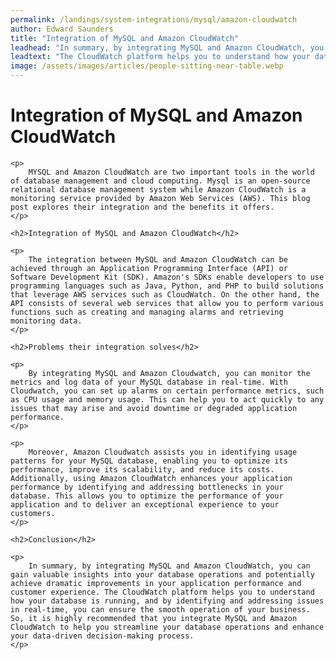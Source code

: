 ```yaml
---
permalink: /landings/system-integrations/mysql/amazon-cloudwatch
author: Edward Saunders
title: "Integration of MySQL and Amazon CloudWatch"
leadhead: "In summary, by integrating MySQL and Amazon CloudWatch, you can gain valuable insights into your database operations and potentially achieve dramatic improvements in your application performance and customer experience"
leadtext: "The CloudWatch platform helps you to understand how your database is running, and by identifying and addressing issues in real-time, you can ensure the smooth operation of your business. So, it is highly recommended that you integrate MySQL and Amazon CloudWatch to help you streamline your database operations and enhance your data-driven decision-making process."
image: /assets/images/articles/people-sitting-near-table.webp
---
```

<div class="arttext">
	<h1>Integration of MySQL and Amazon CloudWatch</h1>

	<p>
		MYSQL and Amazon CloudWatch are two important tools in the world of database management and cloud computing. Mysql is an open-source relational database management system while Amazon CloudWatch is a monitoring service provided by Amazon Web Services (AWS). This blog post explores their integration and the benefits it offers.
	</p>

	<h2>Integration of MySQL and Amazon CloudWatch</h2>

	<p>
		The integration between MySQL and Amazon CloudWatch can be achieved through an Application Programming Interface (API) or Software Development Kit (SDK). Amazon's SDKs enable developers to use programming languages such as Java, Python, and PHP to build solutions that leverage AWS services such as CloudWatch. On the other hand, the API consists of several web services that allow you to perform various functions such as creating and managing alarms and retrieving monitoring data.
	</p>

	<h2>Problems their integration solves</h2>

	<p>
		By integrating MySQL and Amazon Cloudwatch, you can monitor the metrics and log data of your MySQL database in real-time. With Cloudwatch, you can set up alarms on certain performance metrics, such as CPU usage and memory usage. This can help you to act quickly to any issues that may arise and avoid downtime or degraded application performance.
	</p>

	<p>
		Moreover, Amazon Cloudwatch assists you in identifying usage patterns for your MySQL database, enabling you to optimize its performance, improve its scalability, and reduce its costs. Additionally, using Amazon CloudWatch enhances your application performance by identifying and addressing bottlenecks in your database. This allows you to optimize the performance of your application and to deliver an exceptional experience to your customers.
	</p>

	<h2>Conclusion</h2>

	<p>
		In summary, by integrating MySQL and Amazon CloudWatch, you can gain valuable insights into your database operations and potentially achieve dramatic improvements in your application performance and customer experience. The CloudWatch platform helps you to understand how your database is running, and by identifying and addressing issues in real-time, you can ensure the smooth operation of your business. So, it is highly recommended that you integrate MySQL and Amazon CloudWatch to help you streamline your database operations and enhance your data-driven decision-making process.
	</p>
</div>